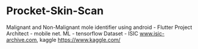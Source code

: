 # Procket-Skin-Scan
Malignant and Non-Malignant mole identifier using android - Flutter Project
Architect - mobile net.
ML - tensorflow
Dataset - ISIC www.isic-archive.com, kaggle https://www.kaggle.com/
